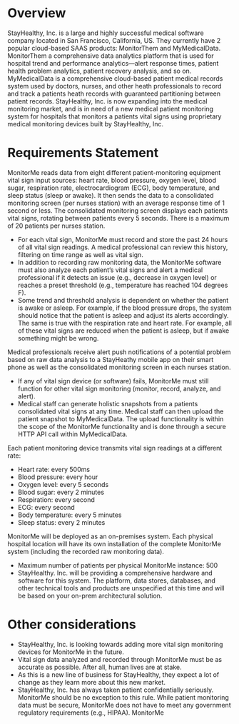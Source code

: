 # Overview

StayHealthy, Inc. is a large and highly successful medical software company located in San Francisco,
California, US. They currently have 2 popular cloud-based SAAS products: MonitorThem and
MyMedicalData.
MonitorThem a comprehensive data analytics platform that is used for hospital trend and performance
analytics—alert response times, patient health problem analytics, patient recovery analysis, and so on.
MyMedicalData is a comprehensive cloud-based patient medical records system used by doctors,
nurses, and other heath professionals to record and track a patients heath records with guaranteed
partitioning between patient records.
StayHealthy, Inc. is now expanding into the medical monitoring market, and is in need of a new medical
patient monitoring system for hospitals that monitors a patients vital signs using proprietary medical
monitoring devices built by StayHealthy, Inc.

# Requirements Statement

MonitorMe reads data from eight different patient-monitoring equipment vital sign input sources: heart rate,
blood pressure, oxygen level, blood sugar, respiration rate, electrocardiogram (ECG), body temperature, and
sleep status (sleep or awake). It then sends the data to a consolidated monitoring screen (per nurses station)
with an average response time of 1 second or less. The consolidated monitoring screen displays each patients
vital signs, rotating between patients every 5 seconds. There is a maximum of 20 patients per nurses station.
- For each vital sign, MonitorMe must record and store the past 24 hours of all vital sign readings. A medical
professional can review this history, filtering on time range as well as vital sign.
- In addition to recording raw monitoring data, the MonitorMe software must also analyze each patient’s vital
signs and alert a medical professional if it detects an issue (e.g., decrease in oxygen level) or reaches a preset
threshold (e.g., temperature has reached 104 degrees F).
- Some trend and threshold analysis is dependent on whether the patient is awake or asleep. For example, if
the blood pressure drops, the system should notice that the patient is asleep and adjust its alerts accordingly.
The same is true with the respiration rate and heart rate. For example, all of these vital signs are reduced
when the patient is asleep, but if awake something might be wrong.

Medical professionals receive alert push notifications of a potential problem based on raw data analysis to a
StayHeathy mobile app on their smart phone as well as the consolidated monitoring screen in each nurses
station.
- If any of vital sign device (or software) fails, MonitorMe must still function for other vital sign monitoring
(monitor, record, analyze, and alert).
- Medical staff can generate holistic snapshots from a patients consolidated vital signs at any time. Medical staff
can then upload the patient snapshot to MyMedicalData. The upload functionality is within the scope of the
MonitorMe functionality and is done through a secure HTTP API call within MyMedicalData.

Each patient monitoring device transmits vital sign readings at a different rate:
- Heart rate: every 500ms
- Blood pressure: every hour
- Oxygen level: every 5 seconds
- Blood sugar: every 2 minutes
- Respiration: every second
- ECG: every second
- Body temperature: every 5 minutes
- Sleep status: every 2 minutes

MonitorMe will be deployed as an on-premises system. Each physical hospital location will have its own
installation of the complete MonitorMe system (including the recorded raw monitoring data).
- Maximum number of patients per physical MonitorMe instance: 500
- StayHealthy. Inc. will be providing a comprehensive hardware and software for this system. The platform, data
stores, databases, and other technical tools and products are unspecified at this time and will be based on your
on-prem architectural solution.

# Other considerations

- StayHealthy, Inc. is looking towards adding more vital sign monitoring devices for MonitorMe in the future.
- Vital sign data analyzed and recorded through MonitorMe must be as accurate as possible. After all, human
lives are at stake.
- As this is a new line of business for StayHealthy, they expect a lot of change as they learn more about this
new market.
- StayHealthy, Inc. has always taken patient confidentially seriously. MonitorMe should be no exception to this
rule. While patient monitoring data must be secure, MonitorMe does not have to meet any government
regulatory requirements (e.g., HIPAA).
MonitorMe
